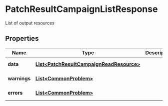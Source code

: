 

# PatchResultCampaignListResponse

List of output resources

## Properties

| Name | Type | Description | Notes |
|------------ | ------------- | ------------- | -------------|
|**data** | [**List&lt;PatchResultCampaignReadResource&gt;**](PatchResultCampaignReadResource.md) |  |  [optional] [readonly] |
|**warnings** | [**List&lt;CommonProblem&gt;**](CommonProblem.md) |  |  [optional] [readonly] |
|**errors** | [**List&lt;CommonProblem&gt;**](CommonProblem.md) |  |  [optional] [readonly] |



